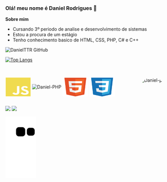 ### Olá! meu nome é Daniel Rodrigues 👋
**Sobre mim**
  - Cursando 3º periodo de analise e    desenvolvimento de sistemas 
- Estou a procura de um estágio
- Tenho conhecimento basico de HTML, CSS, PHP, C# e C++
  




![DanielTTR GitHub](https://github-readme-stats.vercel.app/api?username=DanielTTR&show_icons=true&theme=dracula)

[![Top Langs](https://github-readme-stats.vercel.app/api/top-langs/?username=DanielTTR&layout=compact)](https://github.com/anuraghazra/github-readme-stats)
##
<div style="display: inline_block"><br>
  <img align="center" alt="Daniel-Js" height="60" width="80" src="https://raw.githubusercontent.com/devicons/devicon/master/icons/javascript/javascript-plain.svg">
  <img align="center" alt="Daniel-PHP" height="60" width="80" src="https://cdn.jsdelivr.net/gh/devicons/devicon/icons/php/php-original.svg">
  <img align="center" alt="Daniel-HTML" height="60" width="80" src="https://raw.githubusercontent.com/devicons/devicon/master/icons/html5/html5-original.svg">
  <img align="center" alt="Daniel-CSS" height="60" width="80" src="https://raw.githubusercontent.com/devicons/devicon/master/icons/css3/css3-original.svg">
  <img align="right" alt="Daniel-pic" height="150" style="border-radius:50px;" src="https://support.discordapp.com/hc/article_attachments/360018208472/wumpbongo.gif">
 
</div>

##


<div> 
  <a href = "mailto:taioba.steam@gmail.com"><img src="https://img.shields.io/badge/-Gmail-%23333?style=for-the-badge&logo=gmail&logoColor=white" target="_blank"></a>
  <a href="https://www.linkedin.com/in/rafaella-ballerini-45875016a" target="_blank"><img src="https://img.shields.io/badge/-LinkedIn-%230077B5?style=for-the-badge&logo=linkedin&logoColor=white" target="_blank"></a> 
 
  ![Snake animation](https://github.com/DanielTTR/DanielTTR/blob/output/github-contribution-grid-snake.svg)
 
</div>


 
 
